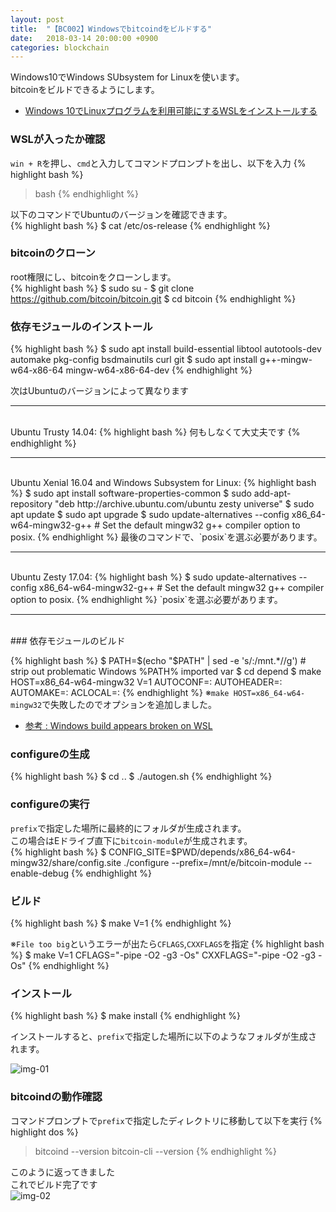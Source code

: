 ```yaml
---
layout: post
title:  "【BC002】Windowsでbitcoindをビルドする"
date:   2018-03-14 20:00:00 +0900
categories: blockchain
---
```

Windows10でWindows SUbsystem for Linuxを使います。  
bitcoinをビルドできるようにします。  
- [Windows 10でLinuxプログラムを利用可能にするWSLをインストールする][lnk-01]

### WSLが入ったか確認
`win + R`を押し、`cmd`と入力してコマンドプロンプトを出し、以下を入力
{% highlight bash %}
> bash
{% endhighlight %}

以下のコマンドでUbuntuのバージョンを確認できます。  
{% highlight bash %}
$ cat /etc/os-release
{% endhighlight %}

### bitcoinのクローン

root権限にし、bitcoinをクローンします。  
{% highlight bash %}
$ sudo su -
$ git clone https://github.com/bitcoin/bitcoin.git
$ cd bitcoin
{% endhighlight %}

### 依存モジュールのインストール

{% highlight bash %}
$ sudo apt install build-essential libtool autotools-dev automake pkg-config bsdmainutils curl git
$ sudo apt install g++-mingw-w64-x86-64 mingw-w64-x86-64-dev
{% endhighlight %}

次はUbuntuのバージョンによって異なります  

<hr><br>
Ubuntu Trusty 14.04:  
{% highlight bash %}
何もしなくて大丈夫です
{% endhighlight %}

<hr><br>
Ubuntu Xenial 16.04 and Windows Subsystem for Linux:  
{% highlight bash %}
$ sudo apt install software-properties-common
$ sudo add-apt-repository "deb http://archive.ubuntu.com/ubuntu zesty universe"
$ sudo apt update
$ sudo apt upgrade
$ sudo update-alternatives --config x86_64-w64-mingw32-g++ # Set the default mingw32 g++ compiler option to posix.
{% endhighlight %}
最後のコマンドで、`posix`を選ぶ必要があります。  

<hr><br>
Ubuntu Zesty 17.04:  
{% highlight bash %}
$ sudo update-alternatives --config x86_64-w64-mingw32-g++ # Set the default mingw32 g++ compiler option to posix.
{% endhighlight %}
`posix`を選ぶ必要があります。  

<hr><br>
### 依存モジュールのビルド

{% highlight bash %}
$ PATH=$(echo "$PATH" | sed -e 's/:\/mnt.*//g') # strip out problematic Windows %PATH% imported var
$ cd depend
$ make HOST=x86_64-w64-mingw32 V=1 AUTOCONF=: AUTOHEADER=: AUTOMAKE=: ACLOCAL=:
{% endhighlight %}
※`make HOST=x86_64-w64-mingw32`で失敗したのでオプションを追加しました。  
- [参考 : Windows build appears broken on WSL][lnk-01]

### configureの生成

{% highlight bash %}
$ cd ..
$ ./autogen.sh
{% endhighlight %}

### configureの実行
`prefix`で指定した場所に最終的にフォルダが生成されます。  
この場合はEドライブ直下に`bitcoin-module`が生成されます。  
{% highlight bash %}
$ CONFIG_SITE=$PWD/depends/x86_64-w64-mingw32/share/config.site ./configure --prefix=/mnt/e/bitcoin-module --enable-debug
{% endhighlight %}

### ビルド
{% highlight bash %}
$ make V=1
{% endhighlight %}

※`File too big`というエラーが出たら`CFLAGS`,`CXXFLAGS`を指定
{% highlight bash %}
$ make V=1 CFLAGS="-pipe -O2 -g3 -Os" CXXFLAGS="-pipe -O2 -g3 -Os"
{% endhighlight %}

### インストール

{% highlight bash %}
$ make install
{% endhighlight %}

インストールすると、`prefix`で指定した場所に以下のようなフォルダが生成されます。  

![img-01][img-01]

### bitcoindの動作確認

コマンドプロンプトで`prefix`で指定したディレクトリに移動して以下を実行
{% highlight dos %}
> bitcoind --version
> bitcoin-cli --version
{% endhighlight %}

このように返ってきました  
これでビルド完了です  
![img-02][img-02]


[lnk-01]: https://github.com/bitcoin/bitcoin/issues/10269#issuecomment-342018061

[img-01]: {{site.baseurl}}/images/2018/03/bitcoind-make-01.png
[img-02]: {{site.baseurl}}/images/2018/03/bitcoind-make-02.png